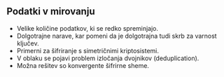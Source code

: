 ## Podatki v mirovanju

* Velike količine podatkov, ki se redko spreminjajo.
* Dolgotrajne narave, kar pomeni da je dolgotrajna tudi skrb za varnost ključev.
* Primerni za šifriranje s simetričnimi kriptosistemi.
* V oblaku se pojavi problem izločanja dvojnikov (deduplication).
* Možna rešitev so konvergente šifrirne sheme.